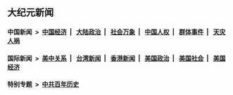 ## 大纪元新闻

#### 中国新闻 &nbsp;>&nbsp; [中国经济](indexes/ncid283/README.md?10211245) &nbsp;| &nbsp; [大陆政治](indexes/ncid277/README.md?10211245) &nbsp;| &nbsp; [社会万象](indexes/ncid282/README.md?10211245) &nbsp;| &nbsp; [中国人权](indexes/ncid278/README.md?10211245) &nbsp;| &nbsp; [群体事件](indexes/ncid279/README.md?10211245) &nbsp;| &nbsp; [天灾人祸](indexes/ncid280/README.md?10211245)

#### 国际新闻 &nbsp;>&nbsp; [美中关系](indexes/nf1412576/README.md?10211245) &nbsp;| &nbsp; [台湾新闻](indexes/ncid1349361/README.md?10211245) &nbsp;| &nbsp; [香港新闻](indexes/ncid1349362/README.md?10211245) &nbsp;| &nbsp; [美国政治](indexes/ncid1078159/README.md?10211245) &nbsp;| &nbsp; [美国社会](indexes/ncid1078160/README.md?10211245) &nbsp;| &nbsp; [美国经济](indexes/ncid1078158/README.md?10211245)

#### 特别专题 &nbsp;>&nbsp; [中共百年历史](https://github.com/easy2view/epoch-special/blob/master/README.md?10211245)  
